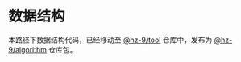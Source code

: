 # 数据结构

本路径下数据结构代码，已经移动至 [@hz-9/tool] 仓库中，发布为 [@hz-9/algorithm] 仓库包。

[@hz-9/tool]: https://github.com/hz-9/tool
[@hz-9/algorithm]: https://www.npmjs.com/package/@hz-9/algorithm
